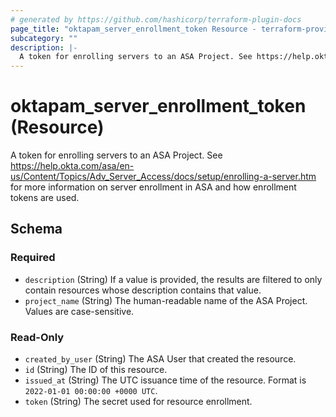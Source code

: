 ```yaml
---
# generated by https://github.com/hashicorp/terraform-plugin-docs
page_title: "oktapam_server_enrollment_token Resource - terraform-provider-oktapam"
subcategory: ""
description: |-
  A token for enrolling servers to an ASA Project. See https://help.okta.com/asa/en-us/Content/Topics/AdvServerAccess/docs/setup/enrolling-a-server.htm for more information on server enrollment in ASA and how enrollment tokens are used.
---
```


# oktapam_server_enrollment_token (Resource)

A token for enrolling servers to an ASA Project. See https://help.okta.com/asa/en-us/Content/Topics/Adv_Server_Access/docs/setup/enrolling-a-server.htm for more information on server enrollment in ASA and how enrollment tokens are used.



<!-- schema generated by tfplugindocs -->
## Schema

### Required

- `description` (String) If a value is provided, the results are filtered to only contain resources whose description contains that value.
- `project_name` (String) The human-readable name of the ASA Project. Values are case-sensitive.

### Read-Only

- `created_by_user` (String) The ASA User that created the resource.
- `id` (String) The ID of this resource.
- `issued_at` (String) The UTC issuance time of the resource. Format is `2022-01-01 00:00:00 +0000 UTC`.
- `token` (String) The secret used for resource enrollment.


